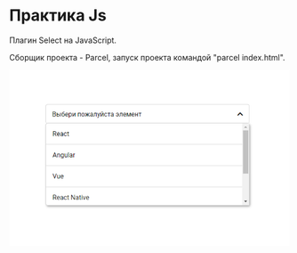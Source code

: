 # Практика Js

Плагин Select на JavaScript.

Сборщик проекта - Parcel, запуск проекта командой "parcel index.html".

<p align="center">
 <img src="https://github.com/AlexDyatlov/myScreenshots/raw/master/screens/Select.PNG">
</p>